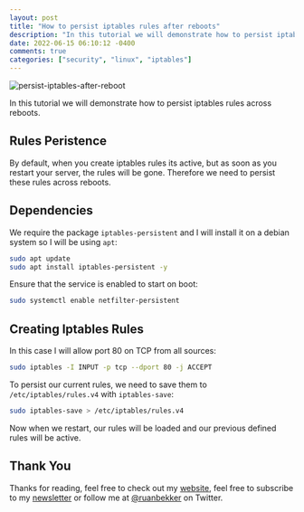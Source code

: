 ```yaml
---
layout: post
title: "How to persist iptables rules after reboots"
description: "In this tutorial we will demonstrate how to persist iptables rules across reboots."
date: 2022-06-15 06:10:12 -0400
comments: true
categories: ["security", "linux", "iptables"] 
---
```


![persist-iptables-after-reboot](https://blog.ruanbekker.com/images/ruanbekker-blog-persist-iptables.png)

In this tutorial we will demonstrate how to persist iptables rules across reboots.

## Rules Peristence

By default, when you create iptables rules its active, but as soon as you restart your server, the rules will be gone. Therefore we need to persist these rules across reboots.

## Dependencies

We require the package `iptables-persistent` and I will install it on a debian system so I will be using `apt`:

```bash
sudo apt update
sudo apt install iptables-persistent -y
```

Ensure that the service is enabled to start on boot:

```bash
sudo systemctl enable netfilter-persistent
```

## Creating Iptables Rules

In this case I will allow port 80 on TCP from all sources:

```bash
sudo iptables -I INPUT -p tcp --dport 80 -j ACCEPT
```

To persist our current rules, we need to save them to `/etc/iptables/rules.v4` with `iptables-save`:

```bash
sudo iptables-save > /etc/iptables/rules.v4
```

Now when we restart, our rules will be loaded and our previous defined rules will be active.

## Thank You

Thanks for reading, feel free to check out my [website](https://ruan.dev/), feel free to subscribe to my [newsletter](http://digests.ruanbekker.com/?via=ruanbekker-blog) or follow me at [@ruanbekker](https://twitter.com/ruanbekker) on Twitter.


